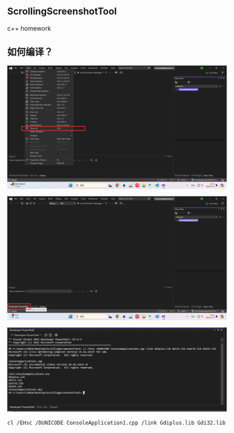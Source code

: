 ## ScrollingScreenshotTool
c++ homework


## 如何编译？

![Screenshot of the application](readme/1.png)

![Screenshot of the application](readme/2.png)

![Screenshot of the application](readme/3.png)

```bash
cl /EHsc /DUNICODE ConsoleApplication1.cpp /link Gdiplus.lib Gdi32.lib User32.lib Ole32.lib
```